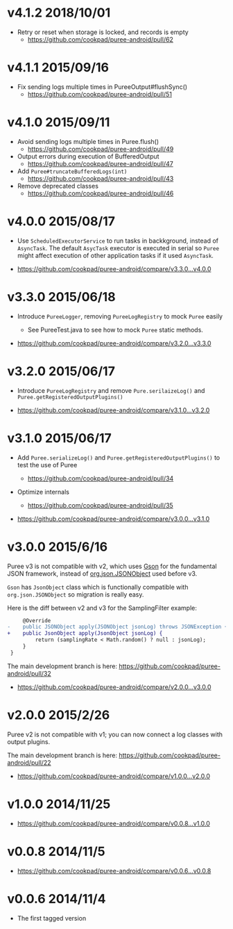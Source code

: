# v4.1.2 2018/10/01

* Retry or reset when storage is locked, and records is empty
  - https://github.com/cookpad/puree-android/pull/62

# v4.1.1 2015/09/16

* Fix sending logs multiple times in PureeOutput#flushSync()
  * https://github.com/cookpad/puree-android/pull/51

# v4.1.0 2015/09/11

* Avoid sending logs multiple times in Puree.flush()
  * https://github.com/cookpad/puree-android/pull/49
* Output errors during execution of BufferedOutput
  * https://github.com/cookpad/puree-android/pull/47
* Add `Puree#truncateBufferedLogs(int)`
  * https://github.com/cookpad/puree-android/pull/43
* Remove deprecated classes
  * https://github.com/cookpad/puree-android/pull/46

# v4.0.0 2015/08/17

* Use `ScheduledExecutorService` to run tasks in backkground, instead of `AsyncTask`.
  The default `AsycTask` executor is executed in serial so `Puree` might affect execution of
  other application tasks if it used `AsyncTask`.

* https://github.com/cookpad/puree-android/compare/v3.3.0...v4.0.0

# v3.3.0 2015/06/18

* Introduce `PureeLogger`, removing `PureeLogRegistry` to mock `Puree` easily
  * See PureeTest.java to see how to mock `Puree` static methods.

* https://github.com/cookpad/puree-android/compare/v3.2.0...v3.3.0

# v3.2.0 2015/06/17

* Introduce `PureeLogRegistry` and remove `Pure.serilaizeLog()` and `Puree.getRegisteredOutputPlugins()`

* https://github.com/cookpad/puree-android/compare/v3.1.0...v3.2.0

# v3.1.0 2015/06/17

* Add `Puree.serializeLog()` and `Puree.getRegisteredOutputPlugins()` to test the use of Puree
  * https://github.com/cookpad/puree-android/pull/34
* Optimize internals
  * https://github.com/cookpad/puree-android/pull/35

* https://github.com/cookpad/puree-android/compare/v3.0.0...v3.1.0


# v3.0.0 2015/6/16

Puree v3 is not compatible with v2, which uses [Gson](https://github.com/google/gson) for the fundamental JSON framework,
 instead of [org.json.JSONObject](http://developer.android.com/reference/org/json/package-summary.html) used before v3.

`Gson` has `JsonObject` class which is functionally compatible with `org.json.JSONObject` so migration is really easy.

Here is the diff between v2 and v3 for the SamplingFilter example:

```diff
     @Override
-    public JSONObject apply(JSONObject jsonLog) throws JSONException {
+    public JsonObject apply(JsonObject jsonLog) {
         return (samplingRate < Math.random() ? null : jsonLog);
     }
 }
```

The main development branch is here: https://github.com/cookpad/puree-android/pull/32

* https://github.com/cookpad/puree-android/compare/v2.0.0...v3.0.0

# v2.0.0 2015/2/26

Puree v2 is not compatible with v1; you can now connect a log classes with output plugins.

The main development branch is here: https://github.com/cookpad/puree-android/pull/22

* https://github.com/cookpad/puree-android/compare/v1.0.0...v2.0.0

# v1.0.0 2014/11/25

* https://github.com/cookpad/puree-android/compare/v0.0.8...v1.0.0

# v0.0.8 2014/11/5

* https://github.com/cookpad/puree-android/compare/v0.0.6...v0.0.8

# v0.0.6 2014/11/4

* The first tagged version
